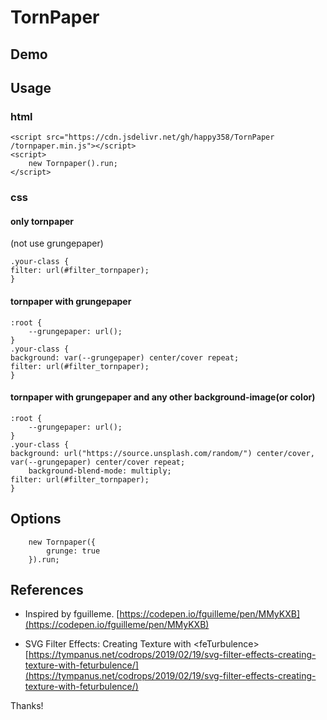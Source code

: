 # TornPaper 

## Demo 


## Usage 
### html
```
<script src="https://cdn.jsdelivr.net/gh/happy358/TornPaper
/tornpaper.min.js"></script>
<script>
    new Tornpaper().run;
</script>
```

### css 
#### only tornpaper 
(not use grungepaper) 
```
.your-class {
filter: url(#filter_tornpaper);
}
```
#### tornpaper with grungepaper 
```
:root {
    --grungepaper: url();
}
.your-class {
background: var(--grungepaper) center/cover repeat;
filter: url(#filter_tornpaper);
}
```
#### tornpaper with grungepaper and any other background-image(or color)
```
:root {
    --grungepaper: url();
}
.your-class {
background: url("https://source.unsplash.com/random/") center/cover, var(--grungepaper) center/cover repeat;
    background-blend-mode: multiply;
filter: url(#filter_tornpaper);
}
```
 
## Options 
```
    new Tornpaper({
        grunge: true
    }).run;
```
## References 
- Inspired by fguilleme. 
[https://codepen.io/fguilleme/pen/MMyKXB](https://codepen.io/fguilleme/pen/MMyKXB)  
 
- SVG Filter Effects: Creating Texture with &lt;feTurbulence&gt; 
[https://tympanus.net/codrops/2019/02/19/svg-filter-effects-creating-texture-with-feturbulence/](https://tympanus.net/codrops/2019/02/19/svg-filter-effects-creating-texture-with-feturbulence/) 
 
Thanks! 
